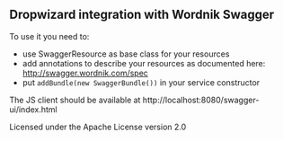 Dropwizard integration with Wordnik Swagger
-------------------------------------------

To use it you need to:

* use SwaggerResource as base class for your resources
* add annotations to describe your resources as documented here:
  http://swagger.wordnik.com/spec
* put `addBundle(new SwaggerBundle())` in your service constructor 

The JS client should be available at http://localhost:8080/swagger-ui/index.html

Licensed under the Apache License version 2.0
